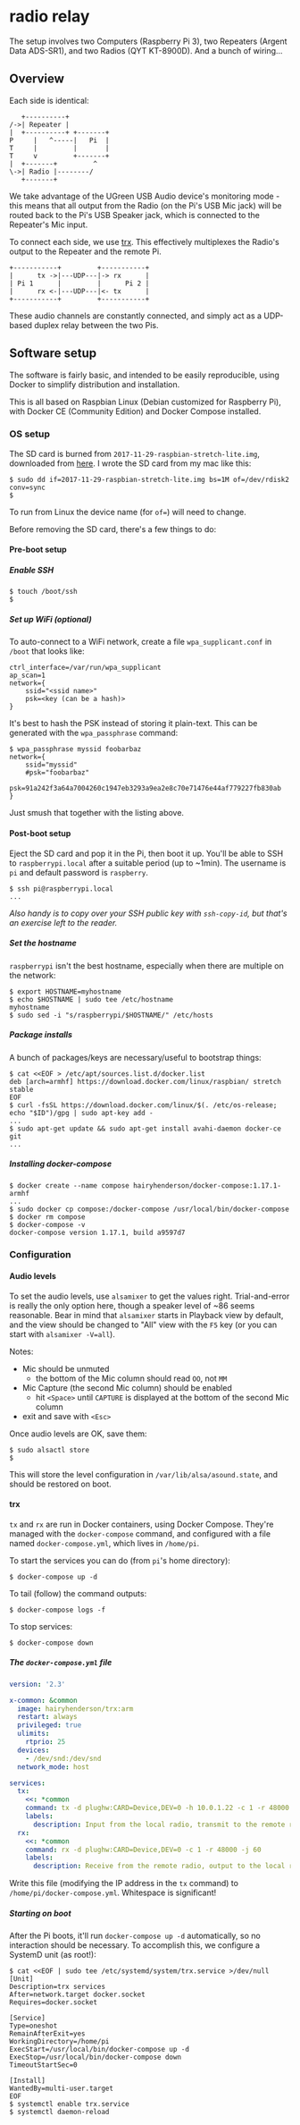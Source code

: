 # radio relay

The setup involves two Computers (Raspberry Pi 3), two Repeaters (Argent
Data ADS-SR1), and two Radios (QYT KT-8900D). And a bunch of wiring...

## Overview

Each side is identical:

```
   +----------+
/->| Repeater |
|  +----------+ +-------+
P     |   ^-----|   Pi  |
T     |         |       |
T     v         +-------+
|  +-------+         ^
\->| Radio |--------/
   +-------+
```

We take advantage of the UGreen USB Audio device's monitoring mode - this means
that all output from the Radio (on the Pi's USB Mic jack) will be routed back
to the Pi's USB Speaker jack, which is connected to the Repeater's Mic input.

To connect each side, we use [trx](http://www.pogo.org.uk/~mark/trx/). This
effectively multiplexes the Radio's output to the Repeater and the remote Pi.

```
+-----------+         +-----------+
|      tx ->|---UDP---|-> rx      |
| Pi 1      |         |      Pi 2 |
|      rx <-|---UDP---|<- tx      |
+-----------+         +-----------+
```

These audio channels are constantly connected, and simply act as a UDP-based
duplex relay between the two Pis.

## Software setup

The software is fairly basic, and intended to be easily reproducible, using
Docker to simplify distribution and installation.

This is all based on Raspbian Linux (Debian customized for Raspberry Pi),
with Docker CE (Community Edition) and Docker Compose installed.

### OS setup

The SD card is burned from `2017-11-29-raspbian-stretch-lite.img`, downloaded
from [here](https://downloads.raspberrypi.org/raspbian_lite_latest). I wrote
the SD card from my mac like this:

```console
$ sudo dd if=2017-11-29-raspbian-stretch-lite.img bs=1M of=/dev/rdisk2 conv=sync
$
```

To run from Linux the device name (for `of=`) will need to change.

Before removing the SD card, there's a few things to do:

#### Pre-boot setup

##### Enable SSH

```console
$ touch /boot/ssh
$
```

##### Set up WiFi (optional)

To auto-connect to a WiFi network, create a file `wpa_supplicant.conf` in `/boot`
that looks like:

```
ctrl_interface=/var/run/wpa_supplicant
ap_scan=1
network={
	ssid="<ssid name>"
	psk=<key (can be a hash)>
}
```

It's best to hash the PSK instead of storing it plain-text. This can be generated 
with the `wpa_passphrase` command:

```console
$ wpa_passphrase myssid foobarbaz
network={
	ssid="myssid"
	#psk="foobarbaz"
	psk=91a242f3a64a7004260c1947eb3293a9ea2e8c70e71476e44af779227fb830ab
}
```

Just smush that together with the listing above.

#### Post-boot setup

Eject the SD card and pop it in the Pi, then boot it up. You'll be able to SSH to
`raspberrypi.local` after a suitable period (up to ~1min). The username is `pi`
and default password is `raspberry`.

```console
$ ssh pi@raspberrypi.local
...
```

_Also handy is to copy over your SSH public key with `ssh-copy-id`, but that's_
_an exercise left to the reader._

##### Set the hostname

`raspberrypi` isn't the best hostname, especially when there are multiple on the network:

```console
$ export HOSTNAME=myhostname
$ echo $HOSTNAME | sudo tee /etc/hostname
myhostname
$ sudo sed -i "s/raspberrypi/$HOSTNAME/" /etc/hosts
```

##### Package installs

A bunch of packages/keys are necessary/useful to bootstrap things:

```console
$ cat <<EOF > /etc/apt/sources.list.d/docker.list
deb [arch=armhf] https://download.docker.com/linux/raspbian/ stretch stable
EOF
$ curl -fsSL https://download.docker.com/linux/$(. /etc/os-release; echo "$ID")/gpg | sudo apt-key add -
...
$ sudo apt-get update && sudo apt-get install avahi-daemon docker-ce git
...
```

##### Installing docker-compose

```console
$ docker create --name compose hairyhenderson/docker-compose:1.17.1-armhf
...
$ sudo docker cp compose:/docker-compose /usr/local/bin/docker-compose
$ docker rm compose
$ docker-compose -v
docker-compose version 1.17.1, build a9597d7
```

### Configuration

#### Audio levels

To set the audio levels, use `alsamixer` to get the values right. Trial-and-error
is really the only option here, though a speaker level of ~86 seems reasonable.
Bear in mind that `alsamixer` starts in Playback view by default, and the view
should be changed to "All" view with the `F5` key (or you can start with
`alsamixer -V=all`).

Notes:
- Mic should be unmuted
  - the bottom of the Mic column should read `OO`, not `MM`
- Mic Capture (the second Mic column) should be enabled
  - hit `<Space>` until `CAPTURE` is displayed at the bottom of the second Mic column
- exit and save with `<Esc>`

Once audio levels are OK, save them:

```console
$ sudo alsactl store
$
```

This will store the level configuration in `/var/lib/alsa/asound.state`, and
should be restored on boot.

#### trx

`tx` and `rx` are run in Docker containers, using Docker Compose. They're
managed with the `docker-compose` command, and configured with a file named
`docker-compose.yml`, which lives in `/home/pi`.

To start the services you can do (from `pi`'s home directory):

```console
$ docker-compose up -d
```

To tail (follow) the command outputs:

```console
$ docker-compose logs -f
```

To stop services:

```console
$ docker-compose down
```

##### The `docker-compose.yml` file

```yaml
version: '2.3'

x-common: &common
  image: hairyhenderson/trx:arm
  restart: always
  privileged: true
  ulimits:
    rtprio: 25
  devices:
    - /dev/snd:/dev/snd
  network_mode: host

services:
  tx:
    <<: *common
    command: tx -d plughw:CARD=Device,DEV=0 -h 10.0.1.22 -c 1 -r 48000 -f 480
    labels:
      description: Input from the local radio, transmit to the remote repeater
  rx:
    <<: *common
    command: rx -d plughw:CARD=Device,DEV=0 -c 1 -r 48000 -j 60
    labels:
      description: Receive from the remote radio, output to the local repeater
```

Write this file (modifying the IP address in the `tx` command) to `/home/pi/docker-compose.yml`.
Whitespace is significant!

##### Starting on boot

After the Pi boots, it'll run `docker-compose up -d` automatically, so no interaction
should be necessary. To accomplish this, we configure a SystemD unit (as root!):

```console
$ cat <<EOF | sudo tee /etc/systemd/system/trx.service >/dev/null
[Unit]
Description=trx services
After=network.target docker.socket
Requires=docker.socket

[Service]
Type=oneshot
RemainAfterExit=yes
WorkingDirectory=/home/pi
ExecStart=/usr/local/bin/docker-compose up -d
ExecStop=/usr/local/bin/docker-compose down
TimeoutStartSec=0

[Install]
WantedBy=multi-user.target
EOF
$ systemctl enable trx.service
$ systemctl daemon-reload
```
